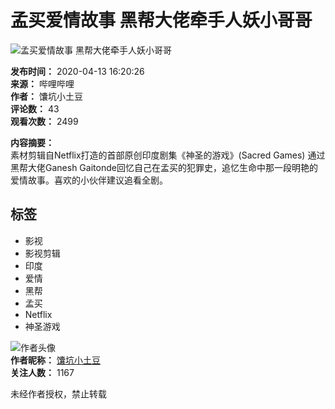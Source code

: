# 孟买爱情故事 黑帮大佬牵手人妖小哥哥

![孟买爱情故事 黑帮大佬牵手人妖小哥哥](//i2.hdslb.com/bfs/archive/df7393be67a3a0f7d95ae2c65c5f6d19dfafc490.jpg@518w_290h_1c_!web-video-share-cover.webp)

**发布时间：** 2020-04-13 16:20:26  
**来源：** 哔哩哔哩  
**作者：** 馕坑小土豆  
**评论数：** 43  
**观看次数：** 2499  

**内容摘要：**  
素材剪辑自Netflix打造的首部原创印度剧集《神圣的游戏》(Sacred Games) 通过黑帮大佬Ganesh Gaitonde回忆自己在孟买的犯罪史，追忆生命中那一段明艳的爱情故事。喜欢的小伙伴建议追看全剧。

## 标签
- 影视
- 影视剪辑
- 印度
- 爱情
- 黑帮
- 孟买
- Netflix
- 神圣游戏

![作者头像](//i1.hdslb.com/bfs/face/8105ead542256ae8aec07d79bcef4c4d43ae1916.jpg@96w_96h_1c_1s_!web-avatar.webp)  
**作者昵称：** [馕坑小土豆](//space.bilibili.com/521255500)  
**关注人数：** 1167  

未经作者授权，禁止转载